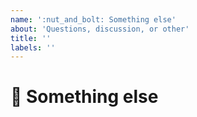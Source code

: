 ```yaml
---
name: ':nut_and_bolt: Something else'
about: 'Questions, discussion, or other'
title: ''
labels: ''
---
```


# :nut_and_bolt: Something else

<!-- The floor is yours... -->
